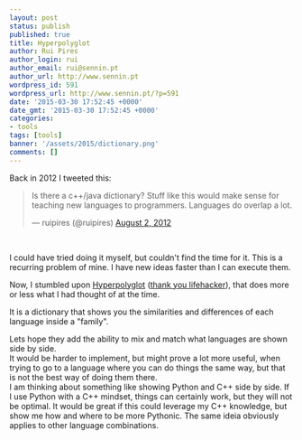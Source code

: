 ```yaml
---
layout: post
status: publish
published: true
title: Hyperpolyglot
author: Rui Pires
author_login: rui
author_email: rui@sennin.pt
author_url: http://www.sennin.pt
wordpress_id: 591
wordpress_url: http://www.sennin.pt/?p=591
date: '2015-03-30 17:52:45 +0000'
date_gmt: '2015-03-30 17:52:45 +0000'
categories:
- tools
tags: [tools]
banner: '/assets/2015/dictionary.png'
comments: []
---
```

<p>Back in 2012 I tweeted this:</p>
<blockquote class="twitter-tweet" lang="en"><p>Is there a c++/java dictionary? Stuff like this would make sense for teaching new languages to programmers. Languages do overlap a lot.</p>&mdash; ruipires (@ruipires) <a href="https://twitter.com/ruipires/status/231035031148187649">August 2, 2012</a></blockquote><br />
<script async src="//platform.twitter.com/widgets.js" charset="utf-8"></script>
<p>I could have tried doing it myself, but couldn't find the time for it. This is a recurring problem of mine. I have new ideas faster than I can execute them.</p>
<p>Now, I stumbled upon <a href="http://hyperpolyglot.org/">Hyperpolyglot</a> (<a href="http://lifehacker.com/hyperpolyglot-is-a-side-by-side-reference-sheet-for-pro-1693865053">thank you lifehacker</a>), that does more or less what I had thought of at the time.</p>
<p>It is a dictionary that shows you the similarities and differences of each language inside a "family".</p>
<p>Lets hope they add the ability to mix and match what languages are shown side by side.<br />
It would be harder to implement, but might prove a lot more useful, when trying to go to a language where you can do things the same way, but that is not the best way of doing them there.<br />
I am thinking about something like showing Python and C++ side by side. If I use Python with a C++ mindset, things can certainly work, but they will not be optimal. It would be great if this could leverage my C++ knowledge, but show me how and where to be more Pythonic. The same ideia obviously applies to other language combinations.</p>
